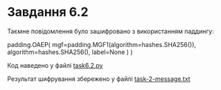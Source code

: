 # Завдання 6.2

Таємне повідомлення було зашифровано з використанням паддингу:

padding.OAEP(
        mgf=padding.MGF1(algorithm=hashes.SHA256()),
        algorithm=hashes.SHA256(),
        label=None
    )
)

Код наведено у файлі [task6.2.py](task6.2.py)

Результат шифрування збережено у файлі [task-2-message.txt](task-2-message.txt)